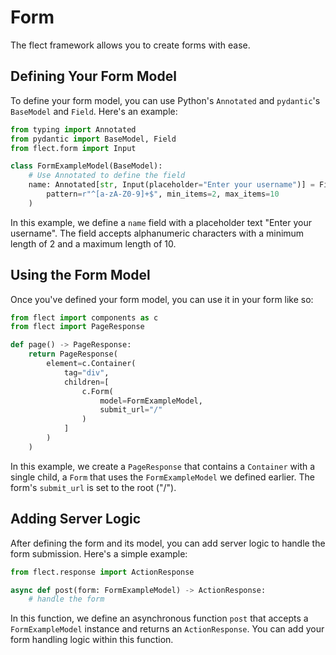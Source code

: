# Form

The flect framework allows you to create forms with ease.

## Defining Your Form Model

To define your form model, you can use Python's `Annotated` and `pydantic`'s `BaseModel` and `Field`. Here's an example:

```python
from typing import Annotated
from pydantic import BaseModel, Field
from flect.form import Input

class FormExampleModel(BaseModel):
    # Use Annotated to define the field
    name: Annotated[str, Input(placeholder="Enter your username")] = Field(
        pattern=r"^[a-zA-Z0-9]+$", min_items=2, max_items=10
    )
```

In this example, we define a `name` field with a placeholder text "Enter your username". The field accepts alphanumeric characters with a minimum length of 2 and a maximum length of 10.

## Using the Form Model

Once you've defined your form model, you can use it in your form like so:

```python
from flect import components as c
from flect import PageResponse

def page() -> PageResponse:
    return PageResponse(
        element=c.Container(
            tag="div",
            children=[
                c.Form(
                    model=FormExampleModel,
                    submit_url="/"
                )
            ]
        )
    )
```

In this example, we create a `PageResponse` that contains a `Container` with a single child, a `Form` that uses the `FormExampleModel` we defined earlier. The form's `submit_url` is set to the root ("/").

## Adding Server Logic

After defining the form and its model, you can add server logic to handle the form submission. Here's a simple example:

```python
from flect.response import ActionResponse

async def post(form: FormExampleModel) -> ActionResponse:
    # handle the form
```

In this function, we define an asynchronous function `post` that accepts a `FormExampleModel` instance and returns an `ActionResponse`. You can add your form handling logic within this function.
